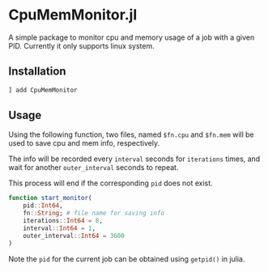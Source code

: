# CpuMemMonitor.jl

A simple package to monitor cpu and memory usage of a job with a given PID. Currently it only supports linux system.

## Installation

```julia
] add CpuMemMonitor
```

## Usage

Using the following function, two files, named `$fn.cpu` and `$fn.mem` will be used to save cpu and mem info, respectively.

The info will be recorded every `interval` seconds for `iterations` times, and wait for another `outer_interval` seconds to repeat.

This process will end if the corresponding `pid` does not exist.

```julia
function start_monitor(
    pid::Int64,
    fn::String; # file name for saving info
    iterations::Int64 = 8,
    interval::Int64 = 1,
    outer_interval::Int64 = 3600
)
```

Note the `pid` for the current job can be obtained using `getpid()` in julia.
